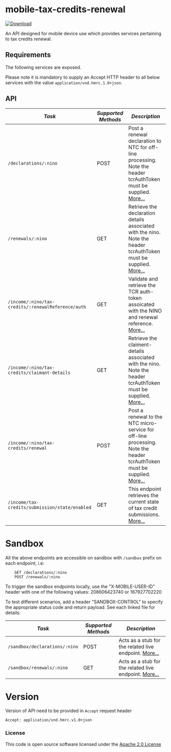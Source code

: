mobile-tax-credits-renewal
=============================================

[ ![Download](https://api.bintray.com/packages/hmrc/releases/mobile-tax-credits-renewal/images/download.svg) ](https://bintray.com/hmrc/releases/mobile-tax-credits-renewal/_latestVersion)

An API designed for mobile device use which provides services pertaining to tax credits renewal.

Requirements
------------

The following services are exposed.

Please note it is mandatory to supply an Accept HTTP header to all below services with the value ```application/vnd.hmrc.1.0+json```. 

API
---

| *Task* | *Supported Methods* | *Description* |
|--------|----|----|
| ```/declarations/:nino``` | POST | Post a renewal declaration to NTC for off-line processing. Note the header tcrAuthToken must be supplied. [More...](docs/declarations.md) |
| ```/renewals/:nino``` | GET | Retrieve the declaration details associated with the nino. Note the header tcrAuthToken must be supplied. [More...](docs/renewals.md)|
| ```/income/:nino/tax-credits/:renewalReference/auth``` | GET | Validate and retrieve the TCR auth-token assoicated with the NINO and renewal reference. [More...](docs/authenticate.md)|
| ```/income/:nino/tax-credits/claimant-details``` | GET | Retrieve the claiment-details associated with the nino. Note the header tcrAuthToken must be supplied. [More...](docs/claimentDetails.md) |
| ```/income/:nino/tax-credits/renewal``` | POST | Post a renewal to the NTC micro-service for off-line processing. Note the header tcrAuthToken must be supplied. [More...](docs/renewal.md)|
| ```/income/tax-credits/submission/state/enabled``` | GET | This endpoint retrieves the current state of tax credit submissions. [More...](docs/tax-credits-submission-state-enabled.md)|

# Sandbox
All the above endpoints are accessible on sandbox with `/sandbox` prefix on each endpoint, i.e:
```
    GET /declarations/:nino
    POST /renewals/:nino
```

To trigger the sandbox endpoints locally, use the "X-MOBILE-USER-ID" header with one of the following values:
208606423740 or 167927702220

To test different scenarios, add a header "SANDBOX-CONTROL" to specify the appropriate status code and return payload. 
See each linked file for details:

| *Task* | *Supported Methods* | *Description* |
|--------|----|----|
| ```/sandbox/declarations/:nino``` | POST | Acts as a stub for the related live endpoint. [More...](docs/sandbox/declarations.md)  |
| ```/sandbox/renewals/:nino``` | GET | Acts as a stub for the related live endpoint. [More...](docs/sandbox/renewals.md)|


# Version
Version of API need to be provided in `Accept` request header
```
Accept: application/vnd.hmrc.v1.0+json
```

### License

This code is open source software licensed under the [Apache 2.0 License]("http://www.apache.org/licenses/LICENSE-2.0.html")

